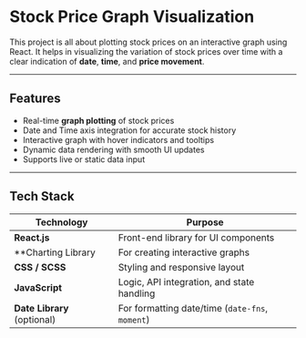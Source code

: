 #  Stock Price Graph Visualization

This project is all about plotting stock prices on an interactive graph using React. It helps in visualizing the variation of stock prices over time with a clear indication of **date**, **time**, and **price movement**.

---

##  Features

-  Real-time **graph plotting** of stock prices
-  Date and Time axis integration for accurate stock history
-  Interactive graph with hover indicators and tooltips
-  Dynamic data rendering with smooth UI updates
-  Supports live or static data input

---

##  Tech Stack

| Technology     | Purpose                                    |
|----------------|---------------------------------------------|
| **React.js**   | Front-end library for UI components         |
| **Charting Library| For creating interactive graphs |
| **CSS / SCSS** | Styling and responsive layout               |
| **JavaScript** | Logic, API integration, and state handling  |
| **Date Library** (optional) | For formatting date/time (`date-fns`, `moment`) |

 

